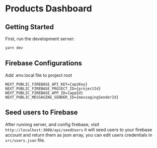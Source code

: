# Products Dashboard

## Getting Started

First, run the development server:

```bash
yarn dev
```

## Firebase Configurations

Add .env.local file to project root

```env
NEXT_PUBLIC_FIREBASE_API_KEY={apiKey}
NEXT_PUBLIC_FIREBASE_PROJECT_ID={projectId}
NEXT_PUBLIC_FIREBASE_APP_ID={appId}
NEXT_PUBLIC_MESSAGING_SENDER_ID={messagingSenderId}
```

## Seed users to Firebase

After running server, and config firebase, visit `http://localhost:3000/api/seedUsers` it will seed users to your firebase account and return them as json array, you can edit users credentials in `src/users.json` file.
